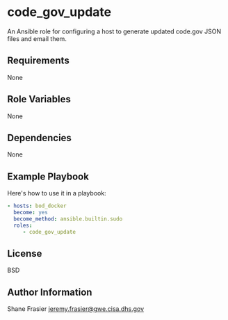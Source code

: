 # code_gov_update #

An Ansible role for configuring a host to generate updated code.gov
JSON files and email them.

## Requirements ##

None

## Role Variables ##

None

## Dependencies ##

None

## Example Playbook ##

Here's how to use it in a playbook:

```yaml
- hosts: bod_docker
  become: yes
  become_method: ansible.builtin.sudo
  roles:
     - code_gov_update
```

## License ##

BSD

## Author Information ##

Shane Frasier <jeremy.frasier@gwe.cisa.dhs.gov>
